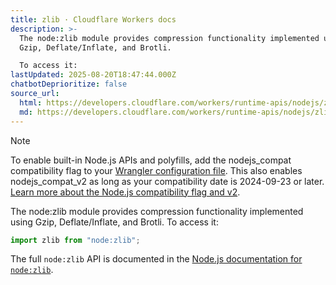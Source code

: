 ```yaml
---
title: zlib · Cloudflare Workers docs
description: >-
  The node:zlib module provides compression functionality implemented using
  Gzip, Deflate/Inflate, and Brotli.

  To access it:
lastUpdated: 2025-08-20T18:47:44.000Z
chatbotDeprioritize: false
source_url:
  html: https://developers.cloudflare.com/workers/runtime-apis/nodejs/zlib/
  md: https://developers.cloudflare.com/workers/runtime-apis/nodejs/zlib/index.md
---
```


Note

To enable built-in Node.js APIs and polyfills, add the nodejs\_compat compatibility flag to your [Wrangler configuration file](https://developers.cloudflare.com/workers/wrangler/configuration/). This also enables nodejs\_compat\_v2 as long as your compatibility date is 2024-09-23 or later. [Learn more about the Node.js compatibility flag and v2](https://developers.cloudflare.com/workers/configuration/compatibility-flags/#nodejs-compatibility-flag).

The node:zlib module provides compression functionality implemented using Gzip, Deflate/Inflate, and Brotli. To access it:

```js
import zlib from "node:zlib";
```

The full `node:zlib` API is documented in the [Node.js documentation for `node:zlib`](https://nodejs.org/api/zlib.html).
